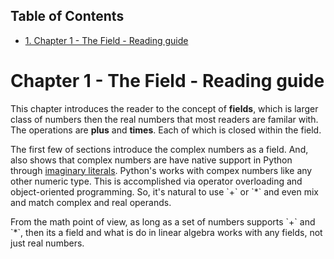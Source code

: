 <div id="table-of-contents">
<h2>Table of Contents</h2>
<div id="text-table-of-contents">
<ul>
<li><a href="#sec-1">1. Chapter 1 - The Field - Reading guide</a></li>
</ul>
</div>
</div>

# Chapter 1 - The Field - Reading guide<a id="sec-1" name="sec-1"></a>

This chapter introduces the reader to the concept of **fields**, which is larger class of numbers
then the real numbers that most readers are familar with. The operations are **plus** and **times**.
Each of which is closed within the field. 

The first few of sections introduce the complex numbers as a field. And, also shows that complex
numbers are have native support in Python through [imaginary literals](https://docs.python.org/3.4/reference/lexical_analysis.html#imaginary-literals). Python's works with compex
numbers like any other numeric type. This is accomplished via operator overloading and object-oriented
programming. So, it's natural to use \`+\` or \`\*\` and even mix and match complex and real operands. 

From the math point of view, as long as a set of numbers supports \`+\` and \`\*\`, then its a field and
what is do in linear algebra works with any fields, not just real numbers.
